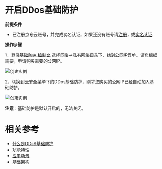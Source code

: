 # 开启DDos基础防护

**前提条件**

- 已注册京东云账号，并完成实名认证。如果还没有账号请[注册](https://accounts.jdcloud.com/p/regPage?source=jdcloud&ReturnUrl=%2f%2fuc.jdcloud.com%2fpassport%2fcomplete%3freturnUrl%3dhttp%3A%2F%2Fuc.jdcloud.com%2Fredirect%2FloginRouter%3FreturnUrl%3Dhttps%253A%252F%252Fwww.jdcloud.com%252Fhelp%252Fdetail%252F734%252FisCatalog%252F1)，或[实名认证](https://uc.jdcloud.com/account/certify).

**操作步骤**

1、登录[基础防护 控制台](https://console.jdcloud.com/host/vpc/list),选择网络->私有网络目录下，找到公网IP菜单。请您根据需要，申请购买需要的公网IP。

![创建实例](https://github.com/jdcloudcom/cn/blob/edit/image/Basic%20Anti-DDos/Instance01.png)

2、切换到云安全菜单下的DDos基础防护，刚才您购买的公网IP已经自动加入基础防护。

![创建实例](https://github.com/jdcloudcom/cn/blob/edit/image/Basic%20Anti-DDos/Instance02.png)

**注意**：基础防护是默认开启的，无法关闭。

# 相关参考
- [什么是DDoS基础防护](https://github.com/jdcloudcom/cn/blob/edit/documentation/Cloud-Security/Anti-DDos-Basic/Introduction/Product-Overview.md)
- [功能特性](https://github.com/jdcloudcom/cn/blob/edit/documentation/Cloud-Security/Anti-DDos-Basic/Introduction/Features.md)
- [应用场景](https://github.com/jdcloudcom/cn/blob/edit/documentation/Cloud-Security/Anti-DDos-Basic/Introduction/Application-Scenarios.md)
- [基础架构](https://github.com/jdcloudcom/cn/blob/edit/documentation/Cloud-Security/Anti-DDos-Basic/Introduction/Basic-Infrastructure.md)
